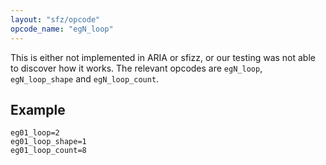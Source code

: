 ```yaml
---
layout: "sfz/opcode"
opcode_name: "egN_loop"
---
```

This is either not implemented in ARIA or sfizz, or our testing was not able to discover how it works. The relevant opcodes are `egN_loop`, `egN_loop_shape` and `egN_loop_count`.

## Example

```
eg01_loop=2
eg01_loop_shape=1
eg01_loop_count=8
```
